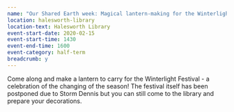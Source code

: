 ```yaml
---
name: "Our Shared Earth week: Magical lantern-making for the Winterlight festival"
location: halesworth-library
location-text: Halesworth Library
event-start-date: 2020-02-15
event-start-time: 1430
event-end-time: 1600
event-category: half-term
breadcrumb: y
---
```


Come along and make a lantern to carry for the Winterlight Festival - a celebration of the changing of the season! The festival itself has been postponed due to Storm Dennis but you can still come to the library and prepare your decorations.
